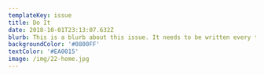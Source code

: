 ```yaml
---
templateKey: issue
title: Do It
date: 2018-10-01T23:13:07.632Z
blurb: This is a blurb about this issue. It needs to be written every time.
backgroundColor: '#0800FF'
textColor: '#EA0015'
image: /img/22-home.jpg
---
```


